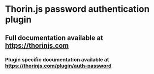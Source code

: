 # Thorin.js password authentication plugin
## Full documentation available at https://thorinjs.com

### Plugin specific documentation available at https://thorinjs.com/plugin/auth-password